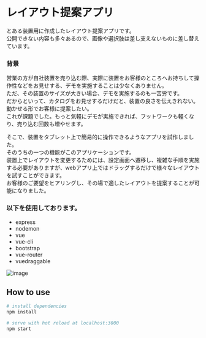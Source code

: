 # レイアウト提案アプリ
とある装置用に作成したレイアウト提案アプリです。  
公開できない内容も多々あるので、画像や選択肢は差し支えないものに差し替えています。  

### 背景
営業の方が自社装置を売り込む際、実際に装置をお客様のところへお持ちして操作性などをお見せする、デモを実施することは少なくありません。  
ただ、その装置のサイズが大きい場合、デモを実施するのも一苦労です。  
だからといって、カタログをお見せするだけだと、装置の良さを伝えきれない。動かせる形でお客様に提案したい。  
これが課題でした。もっと気軽にデモが実施できれば、フットワークも軽くなり、売り込む回数も増やせます。  

そこで、装置をタブレット上で簡易的に操作できるようなアプリを試作しました。  
そのうちの一つの機能がこのアプリケーションです。  
装置上でレイアウトを変更するためには、設定画面へ遷移し、複雑な手順を実施する必要がありますが、webアプリ上ではドラッグするだけで様々なレイアウトを試すことができます。  
お客様のご要望をヒアリングし、その場で適したレイアウトを提案することが可能になりました。  

### 以下を使用しております。
- express
- nodemon
- vue
- vue-cli
- bootstrap
- vue-router
- vuedraggable

![image](https://github.com/yusuke1011/layout-suggestion/blob/image/image.PNG)  



## How to use

```bash
# install dependencies
npm install

# serve with hot reload at localhost:3000
npm start
```
